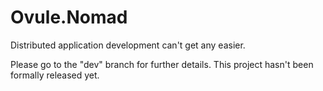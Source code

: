 # Ovule.Nomad
Distributed application development can't get any easier.

Please go to the "dev" branch for further details.  This project hasn't been formally released yet.
